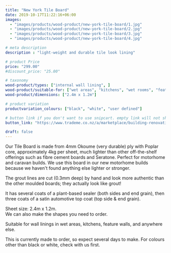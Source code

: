 ```yaml
---
title: "New York Tile Board"
date: 2019-10-17T11:22:16+06:00
images: 
  - "images/products/wood-product/new-york-tile-board/1.jpg"
  - "images/products/wood-product/new-york-tile-board/2.jpg"
  - "images/products/wood-product/new-york-tile-board/3.jpg"
  - "images/products/wood-product/new-york-tile-board/4.jpg"

# meta description
description : "light-weight and durable tile look lining"

# product Price
price: "299.00"
#discount_price: "25.00"

# taxonomy
wood-product/types: ["internal wall lining", ]
wood-product/suitable-for: ["wet areas", "kitchens", "wet rooms", "feature walls"]
wood-product/dimensions: ["2.4m x 1.2m"]

# product variation
productvariation_colours: ["black", "white", "user defined"]

# button link if you don't want to use snipcart. empty link will not show button
button_link: "https://www.trademe.co.nz/a/marketplace/building-renovation/building-supplies/panels-boards/plywood/search?search_string=EpicLines%20New%20York%20Tile%20Board"

draft: false
---
```


Our Tile Board is made from 4mm Okoume (very durable) ply with Poplar core, approximately 4kg per sheet, much lighter than other off-the-shelf offerings such as fibre cement boards and Seratone. Perfect for motorhome and caravan builds.
We use this board in our new motorhome builds because we haven't found anything else lighter or stronger.

The grout lines are cut (0.3mm deep) by hand and look more authentic than the other moulded boards; they actually look like grout!

It has several coats of a plant-based sealer (both sides and end grain), then three coats of a satin automotive top coat (top side & end grain).

Sheet size: 2.4m x 1.2m.<br>
We can also make the shapes you need to order.

Suitable for wall linings in wet areas, kitchens, feature walls, and anywhere else.

This is currently made to order, so expect several days to make. For colours other than black or white, check with us first.

